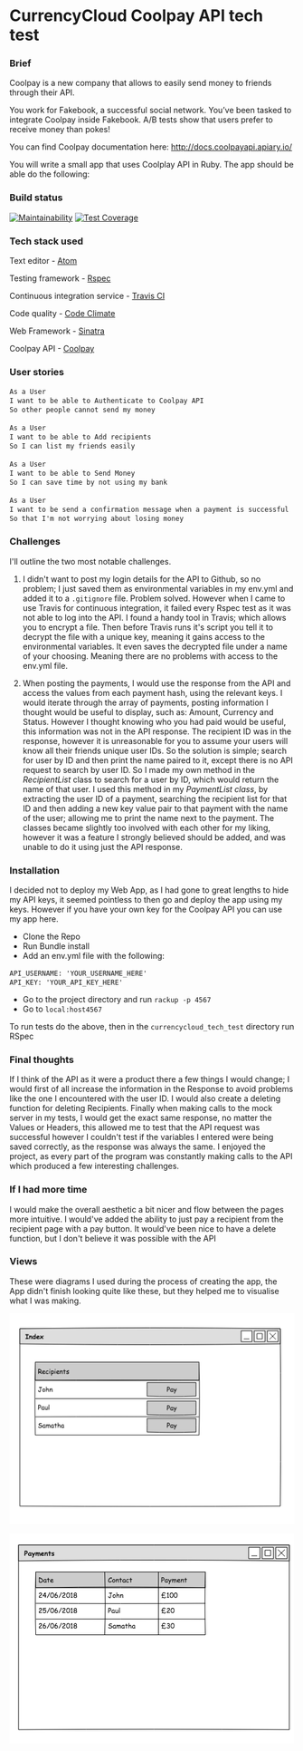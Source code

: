 # CurrencyCloud Coolpay API tech test

### Brief

Coolpay is a new company that allows to easily send money to friends through their API.

You work for Fakebook, a successful social network. You’ve been tasked to integrate Coolpay inside Fakebook. A/B tests show that users prefer to receive money than pokes!

You can find Coolpay documentation here: http://docs.coolpayapi.apiary.io/

You will write a small app that uses Coolplay API in Ruby. The app should be able do the following:

### Build status

[![Maintainability](https://api.codeclimate.com/v1/badges/dcca0f8e11e2c566a12b/maintainability)](https://codeclimate.com/github/Raefey/currencycloud_tech_test/maintainability)
[![Test Coverage](https://api.codeclimate.com/v1/badges/dcca0f8e11e2c566a12b/test_coverage)](https://codeclimate.com/github/Raefey/currencycloud_tech_test/test_coverage)

### Tech stack used
Text editor - [Atom](https://atom.io/)

Testing framework - [Rspec](http://rspec.info/)

Continuous integration service - [Travis CI](https://travis-ci.org/)

Code quality - [Code Climate](https://codeclimate.com/)

Web Framework - [Sinatra](http://sinatrarb.com/)

Coolpay API - [Coolpay](https://coolpayapi.docs.apiary.io/)
### User stories

```
As a User
I want to be able to Authenticate to Coolpay API
So other people cannot send my money

As a User
I want to be able to Add recipients
So I can list my friends easily

As a User
I want to be able to Send Money
So I can save time by not using my bank

As a User
I want to be send a confirmation message when a payment is successful
So that I'm not worrying about losing money
```

### Challenges
I'll outline the two most notable challenges.

1. I didn't want to post my login details for the API to Github, so no problem; I just saved them as environmental variables in my env.yml and added it to a `.gitignore` file. Problem solved. However when I came to use Travis for continuous integration, it failed every Rspec test as it was not able to log into the API. I found a handy tool in Travis; which allows  you to encrypt a file. Then before Travis runs it's script you tell it to decrypt the file with a unique key, meaning it gains access to the environmental variables. It even saves the decrypted file under a name of your choosing. Meaning there are no problems with access to the env.yml file.

2. When posting the payments, I would use the response from the API and access the values from each payment hash, using the relevant keys. I would iterate through the array of payments, posting information I thought would be useful to display, such as: Amount, Currency and Status. However I thought knowing who you had paid would be useful, this information was not in the API response. The recipient ID was in the response, however it is unreasonable for you to assume your users will know all their friends unique user IDs. So the solution is simple; search for user by ID and then print the name paired to it, except there is no API request to search by user ID. So I made my own method in the *RecipientList* class to search for a user by ID, which would return the name of that user. I used this method in my *PaymentList class*, by extracting the user ID of a payment, searching the recipient list for that ID and then adding a new key value pair to that payment with the name of the user; allowing me to print the name next to the payment. The classes became slightly too involved with each other for my liking, however it was a feature I strongly believed should be added, and was unable to do it using just the API response.

### Installation

I decided not to deploy my Web App, as I had gone to great lengths to hide my API keys, it seemed pointless to then go and deploy the app using my keys. However if you have your own key for the Coolpay API you can use my app here.

- Clone the Repo
- Run Bundle install
- Add an env.yml file with the following:
```
API_USERNAME: 'YOUR_USERNAME_HERE'
API_KEY: 'YOUR_API_KEY_HERE'
```
- Go to the project directory and run `rackup -p 4567`
- Go to `local:host4567`

To run tests do the above, then in the `currencycloud_tech_test` directory run RSpec

### Final thoughts

If I think of the API as it were a product there a few things I would change; I would first of all increase the information in the Response to avoid problems like the one I encountered with the user ID. I would also create a deleting function for deleting Recipients. Finally when making calls to the mock server in my tests, I would get the exact same response, no matter the Values or Headers, this allowed me to test that the API request was successful however I couldn't test if the variables I entered were being saved correctly, as the response was always the same. I enjoyed the project, as every part of the program was constantly making calls to the API which produced a few interesting challenges.

### If I had more time

I would make the overall aesthetic a bit nicer and flow between the pages more intuitive. I would've added the ability to just pay a recipient from the recipient page with a pay button. It would've been nice to have a delete function, but I don't believe it was possible with the API

### Views
 These were diagrams I used during the process of creating the app, the App didn't finish looking quite like these, but they helped me to visualise what I was making.

![Index](./pictures/index_view.png)

![Payments](./pictures/payments_view.png)

